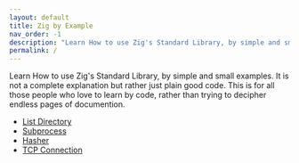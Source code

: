 ```yaml
---
layout: default
title: Zig by Example
nav_order: -1
description: "Learn How to use Zig's Standard Library, by simple and small examples."
permalink: /
---
```


Learn How to use Zig's Standard Library, by simple and small examples.
It is not a complete explanation but rather just plain good code.
This is for all those people who love to learn by code, rather than trying to decipher endless pages of documention.

- [List Directory](/list-directory.md)
- [Subprocess](/subprocess.md)
- [Hasher](/hasher.md)
- [TCP Connection](/tcp-connection.md)
